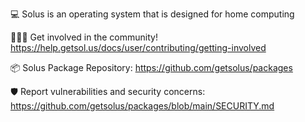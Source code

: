 💻 Solus is an operating system that is designed for home computing

🧑‍🤝‍🧑 Get involved in the community! https://help.getsol.us/docs/user/contributing/getting-involved

📦 Solus Package Repository: https://github.com/getsolus/packages

🛡️ Report vulnerabilities and security concerns: https://github.com/getsolus/packages/blob/main/SECURITY.md
